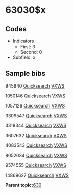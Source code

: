 # 63030$x

## Codes

-   Indicators
    -   First: 3
    -   Second: 0
-   Subfield: x

## Sample bibs

945940 [Quicksearch](https://search.library.yale.edu/catalog/945940) [VXWS](http://prodorbis.library.yale.edu:7014/vxws/GetHoldingsService?bibId=945940)

1050146 [Quicksearch](https://search.library.yale.edu/catalog/1050146) [VXWS](http://prodorbis.library.yale.edu:7014/vxws/GetHoldingsService?bibId=1050146)

1057126 [Quicksearch](https://search.library.yale.edu/catalog/1057126) [VXWS](http://prodorbis.library.yale.edu:7014/vxws/GetHoldingsService?bibId=1057126)

3309547 [Quicksearch](https://search.library.yale.edu/catalog/3309547) [VXWS](http://prodorbis.library.yale.edu:7014/vxws/GetHoldingsService?bibId=3309547)

3318344 [Quicksearch](https://search.library.yale.edu/catalog/3318344) [VXWS](http://prodorbis.library.yale.edu:7014/vxws/GetHoldingsService?bibId=3318344)

3607632 [Quicksearch](https://search.library.yale.edu/catalog/3607632) [VXWS](http://prodorbis.library.yale.edu:7014/vxws/GetHoldingsService?bibId=3607632)

4083543 [Quicksearch](https://search.library.yale.edu/catalog/4083543) [VXWS](http://prodorbis.library.yale.edu:7014/vxws/GetHoldingsService?bibId=4083543)

8052034 [Quicksearch](https://search.library.yale.edu/catalog/8052034) [VXWS](http://prodorbis.library.yale.edu:7014/vxws/GetHoldingsService?bibId=8052034)

9574555 [Quicksearch](https://search.library.yale.edu/catalog/9574555) [VXWS](http://prodorbis.library.yale.edu:7014/vxws/GetHoldingsService?bibId=9574555)

14869627 [Quicksearch](https://search.library.yale.edu/catalog/14869627) [VXWS](http://prodorbis.library.yale.edu:7014/vxws/GetHoldingsService?bibId=14869627)

**Parent topic:**[630](../../tags/630/630.md)

